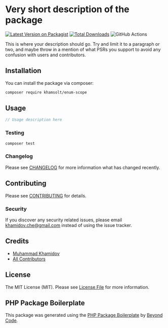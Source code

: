 # Very short description of the package

[![Latest Version on Packagist](https://img.shields.io/packagist/v/khamsolt/enum-scope.svg?style=flat-square)](https://packagist.org/packages/khamsolt/enum-scope)
[![Total Downloads](https://img.shields.io/packagist/dt/khamsolt/enum-scope.svg?style=flat-square)](https://packagist.org/packages/khamsolt/enum-scope)
![GitHub Actions](https://github.com/khamsolt/enum-scope/actions/workflows/main.yml/badge.svg)

This is where your description should go. Try and limit it to a paragraph or two, and maybe throw in a mention of what PSRs you support to avoid any confusion with users and contributors.

## Installation

You can install the package via composer:

```bash
composer require khamsolt/enum-scope
```

## Usage

```php
// Usage description here
```

### Testing

```bash
composer test
```

### Changelog

Please see [CHANGELOG](CHANGELOG.md) for more information what has changed recently.

## Contributing

Please see [CONTRIBUTING](CONTRIBUTING.md) for details.

### Security

If you discover any security related issues, please email khamidov.che@gmail.com instead of using the issue tracker.

## Credits

-   [Muhammad Khamidov](https://github.com/khamsolt)
-   [All Contributors](../../contributors)

## License

The MIT License (MIT). Please see [License File](LICENSE.md) for more information.

## PHP Package Boilerplate

This package was generated using the [PHP Package Boilerplate](https://laravelpackageboilerplate.com) by [Beyond Code](http://beyondco.de/).
